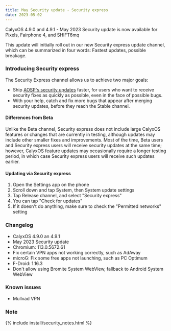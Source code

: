 ```yaml
---
title: May Security update - Security express
date: 2023-05-02
---
```


CalyxOS 4.9.0 and 4.9.1 - May 2023  Security update is now available for Pixels, Fairphone 4, and SHIFT6mq

This update will initially roll out in our new Security express update channel, which can be summarized in four words: Fastest updates, possible breakage.

### Introducing Security express
The Security Express channel allows us to achieve two major goals:
* Ship [AOSP's security updates](https://source.android.com/docs/security/bulletin/asb-overview#bulletins) faster,
  for users who want to receive security fixes as quickly as possible, even in the face of possible bugs.
* With your help, catch and fix more bugs that appear after merging security updates, before they reach the Stable channel.

#### Differences from Beta
Unlike the Beta channel, Security express does not include large CalyxOS features or changes that are currently in testing,
although updates may include other smaller fixes and improvements. Most of the time, Beta users and Security express users
will receive security updates at the same time; however, CalyxOS feature updates may occasionally require a longer testing period,
in which case Security express users will receive such updates earlier.

#### Updating via Security express

1. Open the Settings app on the phone
2. Scroll down and tap System, then System update settings
3. Tap Release channel, and select "Security express"
4. You can tap "Check for updates"
5. If it doesn't do anything, make sure to check the "Permitted networks" setting

### Changelog
* CalyxOS 4.9.0 an 4.9.1
* May 2023 Security update
* Chromium: 113.0.5672.61
* Fix certain VPN apps not working correctly, such as AdAway
* microG: Fix some free apps not launching, such as PC Optimum
* F-Droid: 1.16.3
* Don't allow using Bromite System WebView, fallback to Android System WebView

### Known issues
* Mullvad VPN 

### Note

{% include install/security_notes.html %}
